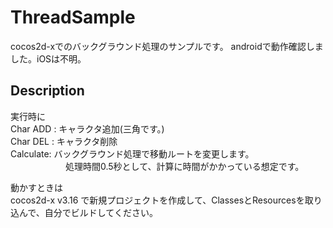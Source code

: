 # ThreadSample

cocos2d-xでのバックグラウンド処理のサンプルです。
androidで動作確認しました。iOSは不明。

## Description
実行時に<br />
Char ADD : キャラクタ追加(三角です。)<br />
Char DEL : キャラクタ削除<br />
Calculate: バックグラウンド処理で移動ルートを変更します。<br />
　　　　　　 処理時間0.5秒として、計算に時間がかかっている想定です。<br />

動かすときは<br />
cocos2d-x v3.16 で新規プロジェクトを作成して、ClassesとResourcesを取り込んで、自分でビルドしてください。

